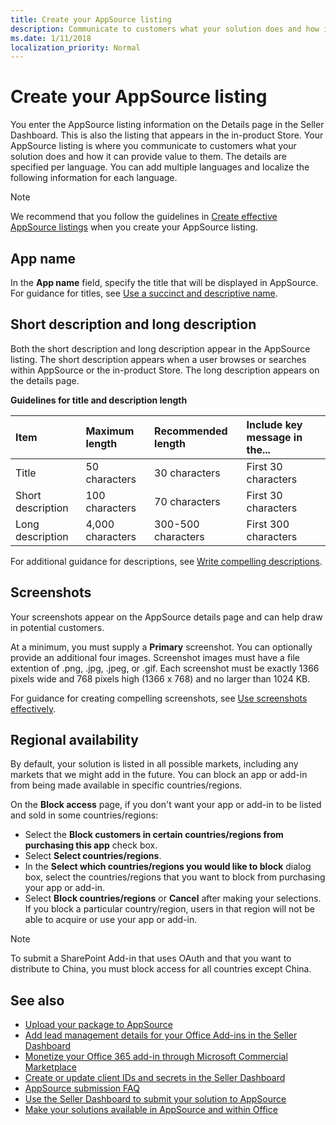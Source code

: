 ```yaml
---
title: Create your AppSource listing
description: Communicate to customers what your solution does and how it provides value to them by including its name, description, screenshots, and regional availability.
ms.date: 1/11/2018
localization_priority: Normal
---
```


# Create your AppSource listing

You enter the AppSource listing information on the Details page in the Seller Dashboard. This is also the listing that appears in the in-product Store. Your AppSource listing is where you communicate to customers what your solution does and how it can provide value to them. The details are specified per language. You can add multiple languages and localize the following information for each language. 

> [!NOTE]
> We recommend that you follow the guidelines in [Create effective AppSource listings](create-effective-office-store-listings.md) when you create your AppSource listing.


## App name
In the **App name** field, specify the title that will be displayed in AppSource. For guidance for titles, see [Use a succinct and descriptive name](create-effective-office-store-listings.md#use-a-succinct-and-descriptive-name).

## Short description and long description

Both the short description and long description appear in the AppSource listing. The short description appears when a user browses or searches within AppSource or the in-product Store. The long description appears on the details page.

**Guidelines for title and description length**

| Item              | Maximum length    | Recommended length    | Include key message in the... |
|:------------------|:------------------|:----------------------|:------------------------------|
| Title             | 50 characters     | 30 characters         |First 30 characters            |
| Short description | 100 characters    | 70 characters         |First 30 characters            |
| Long description  | 4,000 characters  | 300-500 characters    |First 300 characters           |

For additional guidance for descriptions, see [Write compelling descriptions](create-effective-office-store-listings.md#write-compelling-descriptions).

## Screenshots

Your screenshots appear on the AppSource details page and can help draw in potential customers.

At a minimum, you must supply a **Primary** screenshot. You can optionally provide an additional four images. Screenshot images must have a file extention of .png, .jpg, .jpeg, or .gif. Each screenshot must be exactly 1366 pixels wide and 768 pixels high (1366 x 768) and no larger than 1024 KB.

For guidance for creating compelling screenshots, see [Use screenshots effectively](craft-effective-appsource-store-images.md).
 
## Regional availability

By default, your solution is listed in all possible markets, including any markets that we might add in the future. You can block an app or add-in from being made available in specific countries/regions.

On the **Block access** page, if you don't want your app or add-in to be listed and sold in some countries/regions:

- Select the **Block customers in certain countries/regions from purchasing this app** check box.
- Select **Select countries/regions**.
- In the **Select which countries/regions you would like to block** dialog box, select the countries/regions that you want to block from purchasing your app or add-in.
- Select **Block countries/regions** or **Cancel** after making your selections. If you block a particular country/region, users in that region will not be able to acquire or use your app or add-in.

> [!NOTE]
> To submit a SharePoint Add-in that uses OAuth and that you want to distribute to China, you must block access for all countries except China.


## See also

- [Upload your package to AppSource](upload-package.md)
- [Add lead management details for your Office Add-ins in the Seller Dashboard](add-lead-management-details.md)
- [Monetize your Office 365 add-in through Microsoft Commercial Marketplace](monetize-addins-through-microsoft-commercial-marketplace.md)
- [Create or update client IDs and secrets in the Seller Dashboard](create-or-update-client-ids-and-secrets.md)
- [AppSource submission FAQ](office-store-submission-faq.md)
- [Use the Seller Dashboard to submit your solution to AppSource](use-the-seller-dashboard-to-submit-to-the-office-store.md)
- [Make your solutions available in AppSource and within Office](submit-to-the-office-store.md)
